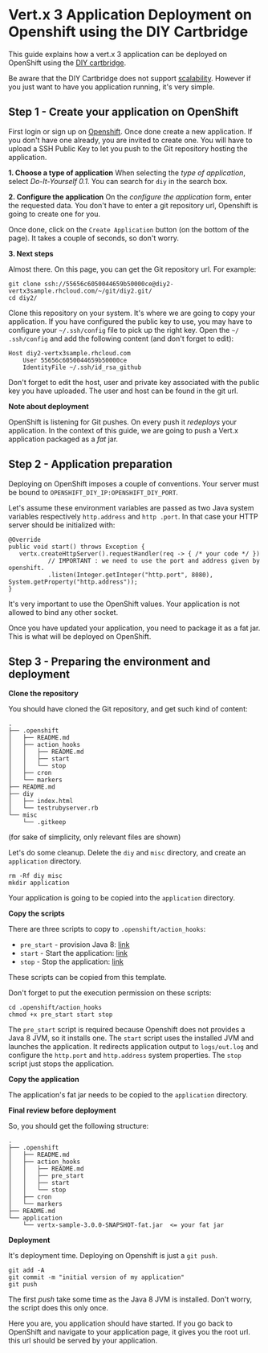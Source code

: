 # Vert.x 3 Application Deployment on Openshift using the DIY Cartbridge

This guide explains how a vert.x 3 application can be deployed on OpenShift using the 
[DIY cartbridge](https://developers.openshift.com/en/diy-overview.html).

Be aware that the DIY Cartbridge does not support 
[scalability](https://developers.openshift.com/en/managing-scaling.html#supported-cartridges). However if you just 
want to have you application running, it's very simple.

## Step 1 - Create your application on OpenShift

First login or sign up on [Openshift](https://openshift.redhat.com). Once done create a new application. If you don't 
have one already, you are invited to create one. You will have to upload a SSH Public Key to let you push to the Git 
repository hosting the application.

**1. Choose a type of application**
When selecting the _type of application_, select *Do-It-Yourself 0.1*. You can search for `diy` in the search box.
 
**2. Configure the application**
On the _configure the application_ form, enter the requested data. You don't have to enter a git repository url, 
Openshift is going to create one for you.
 
Once done, click on the `Create Application` button (on the bottom of the page). It takes a couple of seconds, so 
don't worry.

**3. Next steps**

Almost there. On this page, you can get the Git repository url. For example:

````
git clone ssh://55656c6050044659b50000ce@diy2-vertx3sample.rhcloud.com/~/git/diy2.git/
cd diy2/
````

Clone this repository on your system. It's where we are going to copy your application. If you have configured the 
public key to use, you may have to configure your `~/.ssh/config` file to pick up the right key. Open the `~/
.ssh/config` and add the following content (and don't forget to edit):

```
Host diy2-vertx3sample.rhcloud.com
    User 55656c6050044659b50000ce
    IdentityFile ~/.ssh/id_rsa_github  
```
    
Don't forget to edit the host, user and private key associated with the public key you have uploaded. The user and 
host can be found in the git url.     


**Note about deployment**

OpenShift is listening for Git pushes. On every push it _redeploys_ your application. In the context of this guide,
 we are going to push a Vert.x application packaged as a _fat_ jar. 
 
## Step 2 - Application preparation
 
Deploying on OpenShift imposes a couple of conventions. Your server must be bound to 
`OPENSHIFT_DIY_IP:OPENSHIFT_DIY_PORT`.

Let's assume these environment variables are passed as two Java system variables respectively `http.address` and `http
.port`. In that case your HTTP server should be initialized with:

````
@Override
public void start() throws Exception {
   vertx.createHttpServer().requestHandler(req -> { /* your code */ })
           // IMPORTANT : we need to use the port and address given by openshift.
           .listen(Integer.getInteger("http.port", 8080), System.getProperty("http.address"));
}   
````   

It's very important to use the OpenShift values. Your application is not allowed to bind any other socket.
  
Once you have updated your application, you need to package it as a fat jar. This is what will be deployed on 
OpenShift.  
 
  
## Step 3 - Preparing the environment and deployment
  
**Clone the repository**
  
You should have cloned the Git repository, and get such kind of content:
  
```
.
├── .openshift
│   ├── README.md
│   ├── action_hooks
│   │   ├── README.md
│   │   ├── start
│   │   └── stop
│   ├── cron
│   └── markers
├── README.md
├── diy
│   ├── index.html
│   └── testrubyserver.rb
└── misc
    └── .gitkeep
```     

(for sake of simplicity, only relevant files are shown)

Let's do some cleanup. Delete the `diy` and `misc` directory, and create an `application` directory.

```
rm -Rf diy misc
mkdir application
```

Your application is going to be copied into the `application` directory.
 
**Copy the scripts**

There are three scripts to copy to `.openshift/action_hooks`:
  
* `pre_start` - provision Java 8: [link](https://raw.githubusercontent.com/cescoffier/vertx-openshift/initial-work/diy/template/.openshift/action_hooks/pre_start)
* `start` - Start the application: [link](https://raw.githubusercontent.com/cescoffier/vertx-openshift/initial-work/diy/template/.openshift/action_hooks/start) 
* `stop` - Stop the application: [link](https://raw.githubusercontent.com/cescoffier/vertx-openshift/initial-work/diy/template/.openshift/action_hooks/stop)   

These scripts can be copied from this template. 

Don't forget to put the execution permission on these scripts:

```
cd .openshift/action_hooks
chmod +x pre_start start stop
```

The `pre_start` script is required because Openshift does not provides a Java 8 JVM, so it installs one. The `start` 
script uses the installed JVM and launches the application. It redirects application output to `logs/out.log` and 
configure the `http.port` and `http.address` system properties. The `stop` script just stops the application.

**Copy the application**

The application's fat jar needs to be copied to the `application` directory.

**Final review before deployment**

So, you should get the following structure:

```
.
├── .openshift
│   ├── README.md
│   ├── action_hooks
│   │   ├── README.md
│   │   ├── pre_start
│   │   ├── start
│   │   └── stop
│   ├── cron
│   └── markers
├── README.md
└── application
    └── vertx-sample-3.0.0-SNAPSHOT-fat.jar  <= your fat jar
```

**Deployment**

It's deployment time. Deploying on Openshift is just a `git push`.

```
git add -A
git commit -m "initial version of my application"
git push
```

The first _push_ take some time as the Java 8 JVM is installed. Don't worry, the script does this only once.

Here you are, you application should have started. If you go back to OpenShift and navigate to your application page,
 it gives you the root url. this url should be served by your application.
    